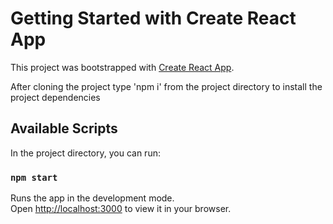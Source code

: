 # Getting Started with Create React App

This project was bootstrapped with [Create React App](https://github.com/facebook/create-react-app).

After cloning the project type 'npm i' from the project directory to install the project dependencies
## Available Scripts

In the project directory, you can run:

### `npm start`

Runs the app in the development mode.\
Open [http://localhost:3000](http://localhost:3000) to view it in your browser.


